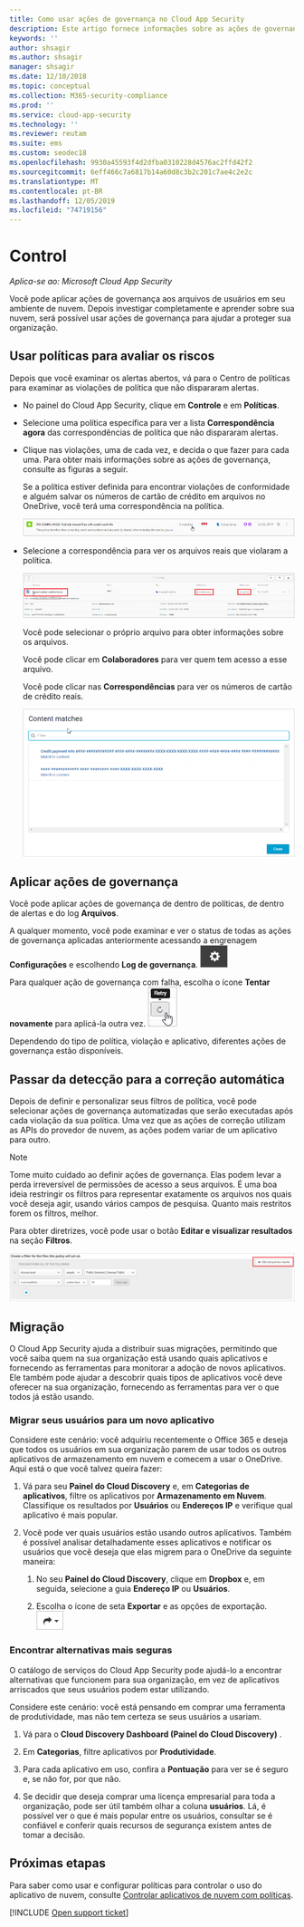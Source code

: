 ```yaml
---
title: Como usar ações de governança no Cloud App Security
description: Este artigo fornece informações sobre as ações de governança que você pode realizar no Cloud App Security para controlar o uso de aplicativos de nuvem da sua organização.
keywords: ''
author: shsagir
ms.author: shsagir
manager: shsagir
ms.date: 12/10/2018
ms.topic: conceptual
ms.collection: M365-security-compliance
ms.prod: ''
ms.service: cloud-app-security
ms.technology: ''
ms.reviewer: reutam
ms.suite: ems
ms.custom: seodec18
ms.openlocfilehash: 9930a45593f4d2dfba0310228d4576ac2ffd42f2
ms.sourcegitcommit: 6eff466c7a6817b14a60d8c3b2c201c7ae4c2e2c
ms.translationtype: MT
ms.contentlocale: pt-BR
ms.lasthandoff: 12/05/2019
ms.locfileid: "74719156"
---
```

# <a name="control"></a>Control

*Aplica-se ao: Microsoft Cloud App Security*

Você pode aplicar ações de governança aos arquivos de usuários em seu ambiente de nuvem. Depois investigar completamente e aprender sobre sua nuvem, será possível usar ações de governança para ajudar a proteger sua organização.

## <a name="use-policies-to-assess-risk"></a>Usar políticas para avaliar os riscos

Depois que você examinar os alertas abertos, vá para o Centro de políticas para examinar as violações de política que não dispararam alertas.

- No painel do Cloud App Security, clique em **Controle** e em **Políticas**.

- Selecione uma política específica para ver a lista **Correspondência agora** das correspondências de política que não dispararam alertas.

- Clique nas violações, uma de cada vez, e decida o que fazer para cada uma. Para obter mais informações sobre as ações de governança, consulte as figuras a seguir.

    Se a política estiver definida para encontrar violações de conformidade e alguém salvar os números de cartão de crédito em arquivos no OneDrive, você terá uma correspondência na política.

    ![Correspondências de PCI](media/pci-matches.png "correspondências de pci")

- Selecione a correspondência para ver os arquivos reais que violaram a política.

    ![Correspondências de conteúdo de PCI](media/pci-content-matches.png "correspondências de conteúdo de pci")

    Você pode selecionar o próprio arquivo para obter informações sobre os arquivos.

    Você pode clicar em **Colaboradores** para ver quem tem acesso a esse arquivo.

    Você pode clicar nas **Correspondências** para ver os números de cartão de crédito reais.

    ![Conteúdo corresponde a números de cartão de crédito](media/content-matches-ccn.png "conteúdo corresponde a números de cartão de crédito")

## <a name="apply-governance-actions"></a>Aplicar ações de governança

Você pode aplicar ações de governança de dentro de políticas, de dentro de alertas e do log **Arquivos**.

A qualquer momento, você pode examinar e ver o status de todas as ações de governança aplicadas anteriormente acessando a engrenagem **Configurações** e escolhendo **Log de governança**. ![ícone de configurações](media/settings-icon.png "sícone de onfigurações ")

Para qualquer ação de governança com falha, escolha o ícone **Tentar novamente** para aplicá-la outra vez. ![Ícone de repetição](media/retry-icon.png "rícone de etry ")

Dependendo do tipo de política, violação e aplicativo, diferentes ações de governança estão disponíveis.

## <a name="move-from-detection-to-automatic-remediation"></a>Passar da detecção para a correção automática

Depois de definir e personalizar seus filtros de política, você pode selecionar ações de governança automatizadas que serão executadas após cada violação da sua política.
Uma vez que as ações de correção utilizam as APIs do provedor de nuvem, as ações podem variar de um aplicativo para outro.

> [!NOTE]
> Tome muito cuidado ao definir ações de governança. Elas podem levar a perda irreversível de permissões de acesso a seus arquivos.
> É uma boa ideia restringir os filtros para representar exatamente os arquivos nos quais você deseja agir, usando vários campos de pesquisa. Quanto mais restritos forem os filtros, melhor.
>
> Para obter diretrizes, você pode usar o botão **Editar e visualizar resultados** na seção **Filtros**.

![Resultados de edição e visualização da política de arquivo](media/file-policy-edit-and-preview-results.png "edição de política de arquivo e visualizar os resultados")

## <a name="migration"></a>Migração

O Cloud App Security ajuda a distribuir suas migrações, permitindo que você saiba quem na sua organização está usando quais aplicativos e fornecendo as ferramentas para monitorar a adoção de novos aplicativos. Ele também pode ajudar a descobrir quais tipos de aplicativos você deve oferecer na sua organização, fornecendo as ferramentas para ver o que todos já estão usando.

### <a name="migrate-your-users-to-a-new-app"></a>Migrar seus usuários para um novo aplicativo

Considere este cenário: você adquiriu recentemente o Office 365 e deseja que todos os usuários em sua organização parem de usar todos os outros aplicativos de armazenamento em nuvem e comecem a usar o OneDrive. Aqui está o que você talvez queira fazer:

1. Vá para seu **Painel do Cloud Discovery** e, em **Categorias de aplicativos**, filtre os aplicativos por **Armazenamento em Nuvem**. Classifique os resultados por **Usuários** ou **Endereços IP** e verifique qual aplicativo é mais popular.

2. Você pode ver quais usuários estão usando outros aplicativos. Também é possível analisar detalhadamente esses aplicativos e notificar os usuários que você deseja que elas migrem para o OneDrive da seguinte maneira:

    1. No seu **Painel do Cloud Discovery**, clique em **Dropbox** e, em seguida, selecione a guia **Endereço IP** ou **Usuários**.

    2. Escolha o ícone de seta **Exportar** e as opções de exportação. ![Ícone de seta](media/arrow-icon.png "aícone de RROW ")

### <a name="find-more-secure-alternatives"></a>Encontrar alternativas mais seguras

O catálogo de serviços do Cloud App Security pode ajudá-lo a encontrar alternativas que funcionem para sua organização, em vez de aplicativos arriscados que seus usuários podem estar utilizando.

Considere este cenário: você está pensando em comprar uma ferramenta de produtividade, mas não tem certeza se seus usuários a usariam.

1. Vá para o **Cloud Discovery Dashboard (Painel do Cloud Discovery)** .

2. Em **Categorias**, filtre aplicativos por **Produtividade**.

3. Para cada aplicativo em uso, confira a **Pontuação** para ver se é seguro e, se não for, por que não.

4. Se decidir que deseja comprar uma licença empresarial para toda a organização, pode ser útil também olhar a coluna **usuários**. Lá, é possível ver o que é mais popular entre os usuários, consultar se é confiável e conferir quais recursos de segurança existem antes de tomar a decisão.

## <a name="next-steps"></a>Próximas etapas

Para saber como usar e configurar políticas para controlar o uso do aplicativo de nuvem, consulte [Controlar aplicativos de nuvem com políticas](control-cloud-apps-with-policies.md).

[!INCLUDE [Open support ticket](includes/support.md)]
